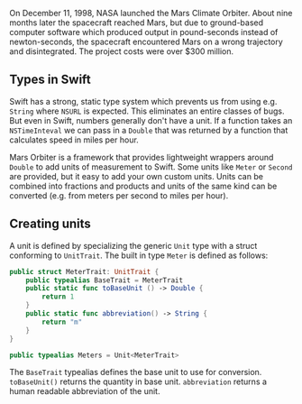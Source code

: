 On December 11, 1998, NASA launched the Mars Climate Orbiter. About nine months later the spacecraft reached Mars, but due to ground-based computer software which produced output in pound-seconds instead of newton-seconds, the spacecraft encountered Mars on a wrong trajectory and disintegrated. The project costs were over $300 million.

## Types in Swift

Swift has a strong, static type system which prevents us from using e.g. `String` where `NSURL` is expected. This eliminates an entire classes of bugs. But even in Swift, numbers generally don't have a unit. If a function takes an `NSTimeInteval` we can pass in a `Double` that was returned by a function that calculates speed in miles per hour.

 
Mars Orbiter is a framework that provides lightweight wrappers around `Double` to add units of measurement to Swift. Some units like `Meter` or `Second` are provided, but it easy to add your own custom units. Units can be combined into fractions and products and units of the same kind can be converted (e.g. from meters per second to miles per hour).


## Creating  units

A unit is defined by specializing the generic `Unit` type with a struct conforming to `UnitTrait`. The built in type `Meter` is defined as follows:

```swift
public struct MeterTrait: UnitTrait {
    public typealias BaseTrait = MeterTrait
    public static func toBaseUnit () -> Double {
        return 1
    }
    public static func abbreviation() -> String {
        return "m"
    }
}

public typealias Meters = Unit<MeterTrait>
```

The `BaseTrait` typealias defines the base unit to use for conversion. `toBaseUnit()` returns the quantity in base unit. `abbreviation` returns a human readable abbreviation of the unit.